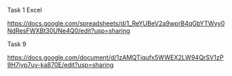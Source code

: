 Task 1 Excel

https://docs.google.com/spreadsheets/d/1_ReYUBeV2a9wprB4qGbYTWyy0NdResFWXBt30UNe4Q0/edit?usp=sharing


Task 9

https://docs.google.com/document/d/1zAMQTiqufx5WWEX2LW94QrSV1zP9H7iyp7uy-ka870E/edit?usp=sharing
